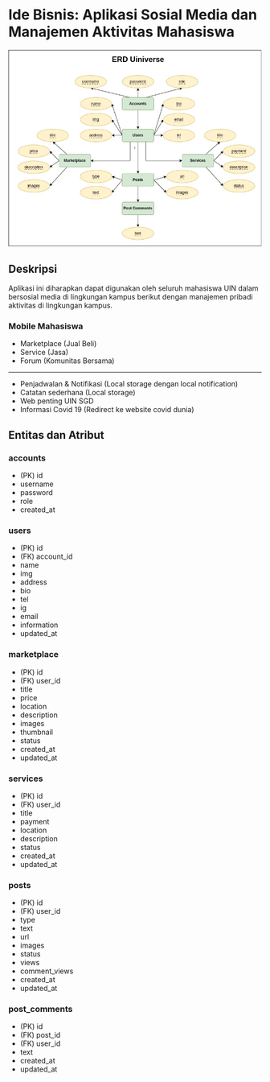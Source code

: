 # Ide Bisnis: Aplikasi Sosial Media dan Manajemen Aktivitas Mahasiswa

![plot](./ERD-Pertemuan-2.jpg)

## Deskripsi

Aplikasi ini diharapkan dapat digunakan oleh seluruh mahasiswa UIN dalam bersosial media di lingkungan kampus berikut dengan manajemen pribadi aktivitas di lingkungan kampus.

### Mobile Mahasiswa

- Marketplace (Jual Beli)
- Service (Jasa)
- Forum (Komunitas Bersama)

---

- Penjadwalan & Notifikasi (Local storage dengan local notification)
- Catatan sederhana (Local storage)
- Web penting UIN SGD
- Informasi Covid 19 (Redirect ke website covid dunia)

## Entitas dan Atribut

### accounts

- (PK) id
- username
- password
- role
- created_at

### users

- (PK) id
- (FK) account_id
- name
- img
- address
- bio
- tel
- ig
- email
- information
- updated_at

### marketplace

- (PK) id
- (FK) user_id
- title
- price
- location
- description
- images
- thumbnail
- status
- created_at
- updated_at

### services

- (PK) id
- (FK) user_id
- title
- payment
- location
- description
- status
- created_at
- updated_at

### posts

- (PK) id
- (FK) user_id
- type
- text
- url
- images
- status
- views
- comment_views
- created_at
- updated_at

### post_comments

- (PK) id
- (FK) post_id
- (FK) user_id
- text
- created_at
- updated_at
